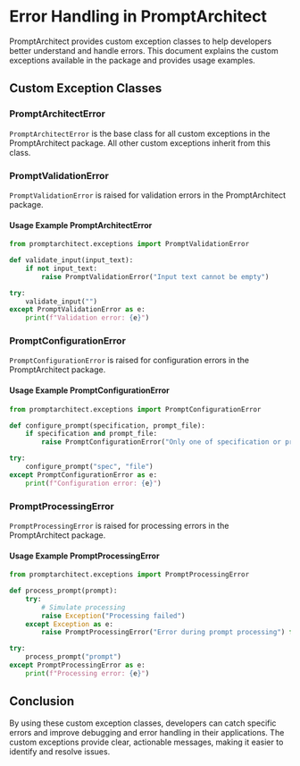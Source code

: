 # Error Handling in PromptArchitect

PromptArchitect provides custom exception classes to help developers better understand and handle errors. This document explains the custom exceptions available in the package and provides usage examples.

## Custom Exception Classes

### PromptArchitectError

`PromptArchitectError` is the base class for all custom exceptions in the PromptArchitect package. All other custom exceptions inherit from this class.

### PromptValidationError

`PromptValidationError` is raised for validation errors in the PromptArchitect package.

#### Usage Example PromptArchitectError

```python
from promptarchitect.exceptions import PromptValidationError

def validate_input(input_text):
    if not input_text:
        raise PromptValidationError("Input text cannot be empty")

try:
    validate_input("")
except PromptValidationError as e:
    print(f"Validation error: {e}")
```

### PromptConfigurationError

`PromptConfigurationError` is raised for configuration errors in the PromptArchitect package.

#### Usage Example PromptConfigurationError

```python
from promptarchitect.exceptions import PromptConfigurationError

def configure_prompt(specification, prompt_file):
    if specification and prompt_file:
        raise PromptConfigurationError("Only one of specification or prompt_file can be provided")

try:
    configure_prompt("spec", "file")
except PromptConfigurationError as e:
    print(f"Configuration error: {e}")
```

### PromptProcessingError

`PromptProcessingError` is raised for processing errors in the PromptArchitect package.

#### Usage Example PromptProcessingError

```python
from promptarchitect.exceptions import PromptProcessingError

def process_prompt(prompt):
    try:
        # Simulate processing
        raise Exception("Processing failed")
    except Exception as e:
        raise PromptProcessingError("Error during prompt processing") from e

try:
    process_prompt("prompt")
except PromptProcessingError as e:
    print(f"Processing error: {e}")
```

## Conclusion

By using these custom exception classes, developers can catch specific errors and improve debugging and error handling in their applications. The custom exceptions provide clear, actionable messages, making it easier to identify and resolve issues.
